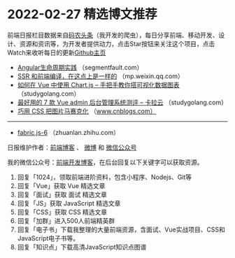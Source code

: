 # 2022-02-27 精选博文推荐

前端日报栏目数据来自[码农头条](http://hao.caibaojian.com.cn/)（我开发的爬虫），每日分享前端、移动开发、设计、资源和资讯等，为开发者提供动力，点击Star按钮来关注这个项目，点击Watch来收听每日的更新[Github主页](https://github.com/kujian/frontendDaily)
* [Angular生命周期实践](https://segmentfault.com/a/1190000041464283) （segmentfault.com）
* [SSR 和前端编译，在这点上是一样的](https://mp.weixin.qq.com/s?__biz=Mzg3OTYzMDkzMg==&mid=2247488529&idx=1&sn=9b8e6da9735227b7db1a5844a7251948) （mp.weixin.qq.com）
* [如何在 Vue 中使用 Chart.js &#8211; 手把手教你搭可视化数据图表](https://studygolang.com/articles/35484) （studygolang.com）
* [最好用的 7 款 Vue admin 后台管理系统测评 &#8211; 卡拉云](https://studygolang.com/articles/35483) （studygolang.com）
* [巧用 CSS 把图片马赛克化](https://www.cnblogs.com/vajoy/p/15940185.html) （www.cnblogs.com）

***
* [fabric.js-6](https://zhuanlan.zhihu.com/p/472896016) （zhuanlan.zhihu.com）

日报维护作者：[前端博客](http://caibaojian.com.cn/) 、 [微博](http://weibo.com/kujian) 和 [微信公众号](https://open.weixin.qq.com/qr/code?username=caibaojian_com)

我的微信公众号：[前端开发博客](https://open.weixin.qq.com/qr/code?username=caibaojian_com)，在后台回复以下关键字可以获取资源。

1. 回复「1024」，领取前端进阶资料，包含小程序、Nodejs、Git等
2. 回复「Vue」获取 Vue 精选文章
3. 回复「面试」获取 面试 精选文章
4. 回复「JS」获取 JavaScript 精选文章
5. 回复「CSS」获取 CSS 精选文章
6. 回复「加群」进入500人前端精英群
7. 回复「电子书」下载我整理的大量前端资源，含面试、Vue实战项目、CSS和JavaScript电子书等。
8. 回复「知识点」下载高清JavaScript知识点图谱